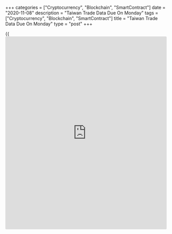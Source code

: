 +++
categories = ["Cryptocurrency", "Blockchain", "SmartContract"]
date = "2020-11-08"
description = "Taiwan Trade Data Due On Monday"
tags = ["Cryptocurrency", "Blockchain", "SmartContract"]
title = "Taiwan Trade Data Due On Monday"
type = "post"
+++

{{<iframe id="large-banner" src="https://www.bounty.group/#slide=14.0" width="100%" height="600" scrolling="no" style="border: 0px solid rgb(216, 221, 230); border-radius: 3px;">}}

Taiwan will on Monday release October figures for imports, exports and
trade balance, highlighting a modest day for Asia-Pacific economic
activity.

Imports are expected to sink 2.5 percent on year after sliding 5.4
percent in September. Exports are called higher by an annual 4.2 percent
after climbing 9.4 percent in the previous month. The trade surplus is
pegged at $5 billion, down from $7.14 billion a month earlier.

Japan will see preliminary September numbers for its leading and
coincident indexes. The leading index is tipped to show a score of 88.6,
up from 88.4 in August. The coincident is pegged at 79.0, down from 79.4
a month earlier.

Australia will release September figures for building permits; in
August, permits were down 2.3 percent on month.

Indonesia will see October results for consumer confidence; in
September, the index score was 83.4.

For comments and feedback [contact](https://www.playgroundfx.com/contact/): editorial@rtt[news](https://www.letsplayfx.com/blog/forex-news-website/).com

[Economic News][1]

 **What parts of the world are seeing the best (and worst) economic
performances lately? Click[here][2] to check out our [Econ Scorecard][2]
and find out! See up-to-the-moment [ranking](https://www.playgroundfx.com/blog/crypto-exchange-ranking/)s for the best and worst
performers in [GDP][3], [unemployment rate][4], [inflation][2] and much
more.**

   1. www.rtt[news](https://www.letsplayfx.com/blog/forex-news-website/).com/Content/EconomicNews.aspx
   2. www.rtt[news](https://www.letsplayfx.com/blog/forex-news-website/).com/economic-scorecard/world-rank/CPI/highest-performance.aspx
   3. www.rtt[news](https://www.letsplayfx.com/blog/forex-news-website/).com/economic-scorecard/world-rank/GDP/highest-performance.aspx
   4. www.rtt[news](https://www.letsplayfx.com/blog/forex-news-website/).com/economic-scorecard/world-rank/unemployment-rate/lowest-performance.aspx